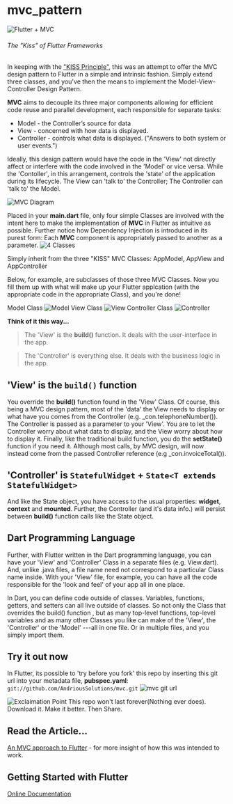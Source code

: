 # mvc_pattern

![Flutter + MVC](https://i.imgur.com/MdZJpMi.png)
###### The "Kiss" of Flutter Frameworks

In keeping with the ["KISS Principle"](https://en.wikipedia.org/wiki/KISS_principle), this was an attempt
to offer the MVC design pattern to Flutter in a simple 
and intrinsic fashion. Simply extend three classes, and you've then
the means to implement the Model-View-Controller Design Pattern.

**MVC** aims to decouple its three major components allowing
for efficient code reuse and parallel development, each responsible
for separate tasks:

* Model - the Controller’s source for data
* View - concerned with how data is displayed.
* Controller - controls what data is displayed. ("Answers to both system or user events.")

Ideally, this design pattern would have the  code in the 'View' not directly
affect or interfere with the code involved in the 'Model' or vice versa.
While the 'Contoller', in this arrangement, controls the
'state' of the application during its lifecycle. The View can 'talk to' the Controller;
The Controller can 'talk to' the Model.

![MVC Diagram](https://i.imgur.com/r4C1y28.png)

Placed in your **main.dart** file, only four simple Classes are involved with the intent here
to make the implementation of **MVC** in Flutter as intuitive as possible.
Further notice how Dependency Injection is introduced in its purest form:
Each **MVC** component is appropriately passed to another as a parameter.
![4 Classes](https://i.imgur.com/BqxMSeP.png)


Simply inherit from the three "KISS" MVC Classes: 
AppModel, AppView and AppController

Below, for example, are subclasses of those three MVC Classes.
Now you fill them up with what will make up your Flutter applcation
(with the appropriate code in the appropriate Class), and you're done!

Model Class
![Model](https://i.imgur.com/mUIo8sq.png)
View Class
![View](https://i.imgur.com/3N73L5D.png)
Controller Class
![Controller](https://i.imgur.com/FVX3YHx.png)


**Think of it this way...**
> The 'View' is the **build()** function. It deals with the user-interface in the app.

> The 'Controller' is everything else. It deals with the business logic in the app.
                                  
## 'View' is the `build()` function
You override the **build()** function found in the 'View' Class.
Of course, this being a MVC design pattern, most of the 'data' the View needs to display
or what have you comes from the Controller (e.g. _con.telephoneNumber()).
The Controller is passed as a parameter to your 'View'. You are to let the Controller
worry about what data to display, and the View worry about how to display it.
Finally, like the traditional build function, you do the **setState()** function if you
need it. Although most calls, by MVC design, will now instead come from the passed
Controller reference (e.g _con.invoiceTotal()).
 
## 'Controller' is `StatefulWidget` + `State<T extends StatefulWidget>`
And like the State object, you have access to the 
usual properties: **widget**, **context** and **mounted**. Further,
the Controller (and it's data info.) will persist between **build()** function calls like
the State object.

## Dart Programming Language
Further, with Flutter written in the Dart programming language, you can have your 'View'
and 'Controller' Class in a separate files (e.g. View.dart). And, unlike .java files, a file
name need not correspond to a particular Class name inside. With your 'View' file, for example,
you can have all the code responsible for the 'look and feel' of your app all in one place.

In Dart, you can define code outside of classes. Variables, functions, getters, and 
setters can all live outside of classes. So not only the Class that overrides the build() function
, but as many top-level functions, top-level variables and as many other Classes you like
can make of the 'View', the 'Controller' or the 'Model'
---all in one file. Or in multiple files, and you simply import them.

## Try it out now
In Flutter, its possible to 'try before you fork' this repo by inserting this git url
into your metadata file, **pubspec.yaml**: `git://github.com/AndriousSolutions/mvc.git`
![mvc git url](https://i.imgur.com/gIc1ejh.png)

![Exclaimation Point](https://i.imgur.com/KfdDFVK.png)
This repo won't last forever(Nothing ever does). Download it. Make it better. Then Share.

## Read the Article...
[An MVC approach to Flutter](https://proandroiddev.com/mvc-in-flutter-ebfba2a78842) - for 
more insight of how this was intended to work.
          
## Getting Started with Flutter

[Online Documentation](https://flutter.io/)
